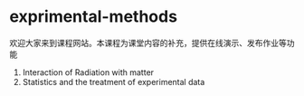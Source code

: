# exprimental-methods
欢迎大家来到课程网站。本课程为课堂内容的补充，提供在线演示、发布作业等功能

1. Interaction of Radiation with matter
2. Statistics and the treatment of experimental data
